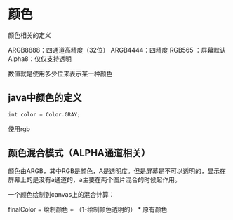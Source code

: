 # 颜色

颜色相关的定义

ARGB8888：四通道高精度（32位）
ARGB4444：四精度
RGB565 ：屏幕默认
Alpha8：仅仅支持透明

数值就是使用多少位来表示某一种颜色

## java中颜色的定义


```kotlin
int color = Color.GRAY;
```

使用rgb



## 颜色混合模式（ALPHA通道相关）

颜色由ARGB，其中RGB是颜色，A是透明度。但是屏幕是不可以透明的，显示在屏幕上的是没有a通道的，a主要在两个图片混合的时候起作用。

一个颜色绘制到canvas上的混合计算：

finalColor = 绘制颜色 + （1-绘制颜色透明的） * 原有颜色


























